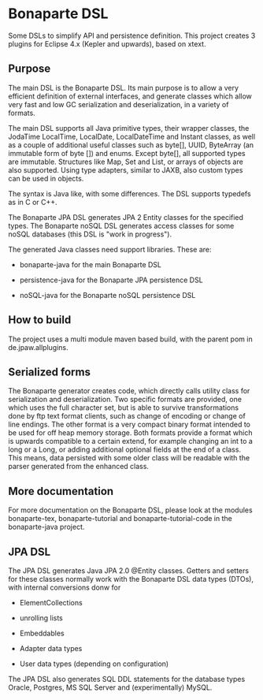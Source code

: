 Bonaparte DSL
=============

Some DSLs to simplify API and persistence definition.
This project creates 3 plugins for Eclipse 4.x (Kepler and upwards), based on xtext.


## Purpose

The main DSL is the Bonaparte DSL. Its main purpose is to allow a very efficient definition
of external interfaces, and generate classes which allow very fast and low GC serialization and deserialization,
in a variety of formats.

The main DSL supports all Java primitive types, their wrapper classes, the JodaTime LocalTime, LocalDate, LocalDateTime and Instant classes,
as well as a couple of additional useful classes such as byte[], UUID, ByteArray (an immutable form of byte []) and enums. Except byte[], all supported types are immutable. Structures like Map, Set and List, or arrays of objects are also supported.
Using type adapters, similar to JAXB, also custom types can be used in objects.


The syntax is Java like, with some differences. The DSL supports typedefs as in C or C++.

The Bonaparte JPA DSL generates JPA 2 Entity classes for the specified types. The Bonaparte noSQL DSL generates access classes for
some noSQL databases (this DSL is "work in progress").

The generated Java classes need support libraries. These are:

* bonaparte-java for the main Bonaparte DSL

* persistence-java for the Bonaparte JPA persistence DSL

* noSQL-java for the Bonaparte noSQL persistence DSL



## How to build

The project uses a multi module maven based build, with the parent pom in de.jpaw.allplugins.


## Serialized forms

The Bonaparte generator creates code, which directly calls utility class for serialization and deserialization.
Two specific formats are provided, one which uses the full character set, but is able to survive transformations done
by ftp text format clients, such as change of encoding or change of line endings. The other format is a very compact binary
format intended to be used for off heap memory storage. Both formats provide a format which is upwards compatible to a certain extend,
for example changing an int to a long or a Long, or adding additional optional fields at the end of a class.
This means, data persisted with some older class will be readable with the parser generated from the enhanced class.

## More documentation

For more documentation on the Bonaparte DSL, please look at the modules bonaparte-tex, bonaparte-tutorial and bonaparte-tutorial-code
in the bonaparte-java project.

## JPA DSL

The JPA DSL generates Java JPA 2.0 @Entity classes. Getters and setters for these classes normally work with the Bonaparte DSL data types (DTOs), with internal conversions donw for

* ElementCollections

* unrolling lists

* Embeddables

* Adapter data types

* User data types (depending on configuration)

The JPA DSL also generates SQL DDL statements for the database types Oracle, Postgres, MS SQL Server and (experimentally) MySQL.
